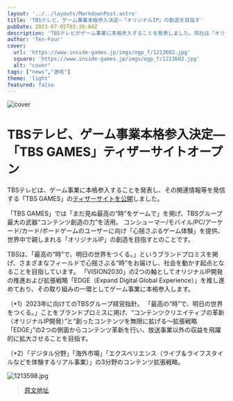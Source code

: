 ```yaml
---
layout: '../../layouts/MarkdownPost.astro'
title: 'TBSテレビ、ゲーム事業本格参入決定―「オリジナルIP」の創造を目指す'
pubDate: 2023-07-05T03:30:04Z
description: 'TBSテレビがゲーム事業に本格参入することを発表しました。同社は「オリジナルIP」の創造を目指しています。詳細はリンク先でご確認ください。'
author: 'Ten-Four'
cover:
  url: 'https://www.inside-games.jp/imgs/ogp_f/1213602.jpg'
  square: 'https://www.inside-games.jp/imgs/ogp_f/1213602.jpg'
  alt: "cover"
tags: ["news","游戏"]
theme: 'light'
featured: false
---
```


![cover](https://www.inside-games.jp/imgs/ogp_f/1213602.jpg)

# TBSテレビ、ゲーム事業本格参入決定―「TBS GAMES」ティザーサイトオープン

TBSテレビは、ゲーム事業に本格参入することを発表し、その関連情報等を発信する「TBS GAMES」の[ティザーサイトを公開](https://www.tbs.co.jp/tbs-games)しました。

「TBS GAMES」では「まだ見ぬ最高の“時”をゲームで」を掲げ、TBSグループ最大の武器“コンテンツ創造の力”を活用。 コンシューマー/モバイル/PC/アーケード/カード/ボードゲームのユーザーに向け「心揺さぶるゲーム体験」を提供、世界中で親しまれる「オリジナルIP」の創造を目指すとのことです。

TBSは、「最高の“時”で、明日の世界をつくる。」というブランドプロミスを掲げ、さまざまなフィールドで心揺さぶる“時”をお届けし、社会を動かす起点となることを目指しています。 「VISION2030」の2つの軸としてオリジナルIP開発の推進および拡張戦略「EDGE（Expand Digital Global Experience）」を推し進めており、その取り組みの一環としてゲーム事業に本格参入します。

（*1）2023年に向けてのTBSグループ経営指針。 「最高の“時”で、明日の世界をつくる。」ことをブランドプロミスに掲げ、“コンテンツクリエイティブの革新（オリジナルIP開発）”と“創ったコンテンツを無限に拡げる～拡張戦略「EDGE」”の2つの側面からコンテンツ革新を行い、放送事業以外の収益を飛躍的に拡大させることを目指す。

（*2）「デジタル分野」「海外市場」「エクスペリエンス（ライブ＆ライフスタイルなどを体験するリアル事業）」の3分野のコンテンツ拡張戦略。

![1213598.jpg](https://www.inside-games.jp/imgs/zoom/1213598.jpg)

>[原文地址](https://www.inside-games.jp/article/2023/07/05/147002.html)  